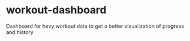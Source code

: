 # workout-dashboard

Dashboard for hevy workout data to get a better visualization of progress and history
